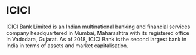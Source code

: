 # ICICI

ICICI Bank Limited is an Indian multinational banking and financial services company headquartered in Mumbai, Maharashtra with its registered office in Vadodara, Gujarat. As of 2018, ICICI Bank is the second largest bank in India in terms of assets and market capitalisation.
